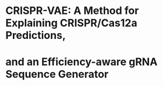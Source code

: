 # CRISPR-VAE: A Method for Explaining CRISPR/Cas12a Predictions, 
# and an Efficiency-aware gRNA Sequence Generator

